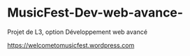 # MusicFest-Dev-web-avance-
Projet de L3, option Développement web avancé

https://welcometomusicfest.wordpress.com

